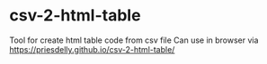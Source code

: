 # csv-2-html-table

Tool for create html table code from csv file
Can use in browser via https://priesdelly.github.io/csv-2-html-table/
